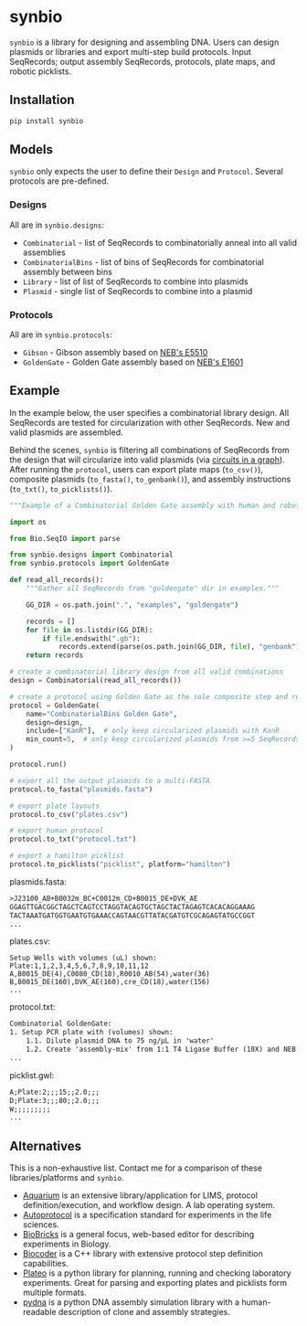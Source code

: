 # synbio

`synbio` is a library for designing and assembling DNA. Users can design plasmids or libraries and export multi-step build protocols. Input SeqRecords; output assembly SeqRecords, protocols, plate maps, and robotic picklists.

## Installation

```bash
pip install synbio
```

## Models

`synbio` only expects the user to define their `Design` and `Protocol`. Several protocols are pre-defined.

### Designs

All are in `synbio.designs`:

- `Combinatorial` - list of SeqRecords to combinatorially anneal into all valid assemblies
- `CombinatorialBins` - list of bins of SeqRecords for combinatorial assembly between bins
- `Library` - list of list of SeqRecords to combine into plasmids
- `Plasmid` - single list of SeqRecords to combine into a plasmid

### Protocols

All are in `synbio.protocols`:

- `Gibson` - Gibson assembly based on [NEB's E5510](https://www.neb.com/protocols/2012/12/11/gibson-assembly-protocol-e5510)
- `GoldenGate` - Golden Gate assembly based on [NEB's E1601](https://www.neb.com/products/e1601-neb-golden-gate-assembly-mix#Product%20Information)

## Example

In the example below, the user specifies a combinatorial library design. All SeqRecords are tested for circularization with other SeqRecords. New and valid plasmids are assembled.

Behind the scenes, `synbio` is filtering all combinations of SeqRecords from the design that will circularize into valid plasmids (via [circuits in a graph](https://bmcbioinformatics.biomedcentral.com/articles/10.1186/s12859-015-0544-x/figures/1)). After running the `protocol`, users can export plate maps (`to_csv()`), composite plasmids (`to_fasta()`, `to_genbank()`), and assembly instructions (`to_txt()`, `to_picklists()`).

```python
"""Example of a Combinatorial Golden Gate assembly with human and robot output protocols."""

import os

from Bio.SeqIO import parse

from synbio.designs import Combinatorial
from synbio.protocols import GoldenGate

def read_all_records():
    """Gather all SeqRecords from "goldengate" dir in examples."""

    GG_DIR = os.path.join(".", "examples", "goldengate")

    records = []
    for file in os.listdir(GG_DIR):
        if file.endswith(".gb"):
            records.extend(parse(os.path.join(GG_DIR, file), "genbank"))
    return records

# create a combinatorial library design from all valid combinations
design = Combinatorial(read_all_records())

# create a protocol using Golden Gate as the sole composite step and run
protocol = GoldenGate(
    name="CombinatorialBins Golden Gate",
    design=design,
    include=["KanR"],  # only keep circularized plasmids with KanR
    min_count=5,  # only keep circularized plasmids from >=5 SeqRecords
)

protocol.run()

# export all the output plasmids to a multi-FASTA
protocol.to_fasta("plasmids.fasta")

# export plate layouts
protocol.to_csv("plates.csv")

# export human protocol
protocol.to_txt("protocol.txt")

# export a hamilton picklist
protocol.to_picklists("picklist", platform="hamilton")
```

plasmids.fasta:

```txt
>J23100_AB+B0032m_BC+C0012m_CD+B0015_DE+DVK_AE
GGAGTTGACGGCTAGCTCAGTCCTAGGTACAGTGCTAGCTACTAGAGTCACACAGGAAAG
TACTAAATGATGGTGAATGTGAAACCAGTAACGTTATACGATGTCGCAGAGTATGCCGGT
...
```

plates.csv:

```csv
Setup Wells with volumes (uL) shown:
Plate:1,1,2,3,4,5,6,7,8,9,10,11,12
A,B0015_DE(4),C0080_CD(18),R0010_AB(54),water(36)
B,B0015_DE(160),DVK_AE(160),cre_CD(18),water(156)
...
```

protocol.txt:

```txt
Combinatorial GoldenGate:
1. Setup PCR plate with (volumes) shown:
	1.1. Dilute plasmid DNA to 75 ng/µL in 'water'
	1.2. Create 'assembly-mix' from 1:1 T4 Ligase Buffer (10X) and NEB Golden Gate Assembly Mix
...
```

picklist.gwl:

```txt
A;Plate:2;;;15;;2.0;;;
D;Plate:3;;;80;;2.0;;;
W;;;;;;;;;
...
```

## Alternatives

This is a non-exhaustive list. Contact me for a comparison of these libraries/platforms and `synbio`.

- [Aquarium](https://www.aquarium.bio/) is an extensive library/application for LIMS, protocol definition/execution, and workflow design. A lab operating system.
- [Autoprotocol](https://github.com/autoprotocol/autoprotocol-python) is a specification standard for experiments in the life sciences.
- [BioBricks](https://github.com/liaupm/BioBlocks) is a general focus, web-based editor for describing experiments in Biology.
- [Biocoder](https://jbioleng.biomedcentral.com/articles/10.1186/1754-1611-4-13) is a C++ library with extensive protocol step definition capabilities.
- [Plateo](https://github.com/Edinburgh-Genome-Foundry/Plateo) is a python library for planning, running and checking laboratory experiments. Great for parsing and exporting plates and picklists form multiple formats.
- [pydna](https://github.com/BjornFJohansson/pydna) is a python DNA assembly simulation library with a human-readable description of clone and assembly strategies.
